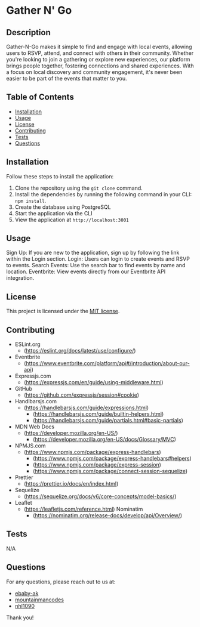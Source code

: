 # Gather N' Go

## Description

Gather-N-Go makes it simple to find and engage with local events, allowing users to RSVP, attend, and connect with others in their community. Whether you're looking to join a gathering or explore new experiences, our platform brings people together, fostering connections and shared experiences. With a focus on local discovery and community engagement, it's never been easier to be part of the events that matter to you.

## Table of Contents

- [Installation](#installation)
- [Usage](#usage)
- [License](#license)
- [Contributing](#contributing)
- [Tests](#tests)
- [Questions](#questions)

## Installation

Follow these steps to install the application:

1. Clone the repository using the `git clone` command.
2. Install the dependencies by running the following command in your CLI: `npm install`.
3. Create the database using PostgreSQL
4. Start the application via the CLI
5. View the application at `http://localhost:3001`

## Usage

Sign Up: If you are new to the application, sign up by following the link within the Login section.
Login: Users can login to create events and RSVP to events.
Search Events: Use the search bar to find events by name and location.
Eventbrite: View events directly from our Eventbrite API integration.

## License

This project is licensed under the [MIT license](https://opensource.org/license/MIT).

## Contributing

- ESLint.org
  - (https://eslint.org/docs/latest/use/configure/)
- Eventbrite
  - (https://www.eventbrite.com/platform/api#/introduction/about-our-api)
- Expressjs.com
  - (https://expressjs.com/en/guide/using-middleware.html)
- GitHub
  - (https://github.com/expressjs/session#cookie)
- Handlbarsjs.com
  - (https://handlebarsjs.com/guide/expressions.html)
    - (https://handlebarsjs.com/guide/builtin-helpers.html)
    - (https://handlebarsjs.com/guide/partials.html#basic-partials)
- MDN Web Docs
  - (https://developer.mozilla.org/en-US/)
    - (https://developer.mozilla.org/en-US/docs/Glossary/MVC)
- NPMJS.com
  - (https://www.npmjs.com/package/express-handlebars)
    - (https://www.npmjs.com/package/express-handlebars#helpers)
    - (https://www.npmjs.com/package/express-session)
    - (https://www.npmjs.com/package/connect-session-sequelize)
- Prettier
  - (https://prettier.io/docs/en/index.html)
- Sequelize
  - (https://sequelize.org/docs/v6/core-concepts/model-basics/)
- Leaflet
  - (https://leafletjs.com/reference.html)
Nominatim
    - (https://nominatim.org/release-docs/develop/api/Overview/)

## Tests

N/A

## Questions

For any questions, please reach out to us at:

- [ebaby-ak](https://github.com/ebaby-ak)
- [mountainmancodes](https://github.com/Mountainmancodes)
- [nhl1090](https://github.com/nhl1090)

Thank you!
